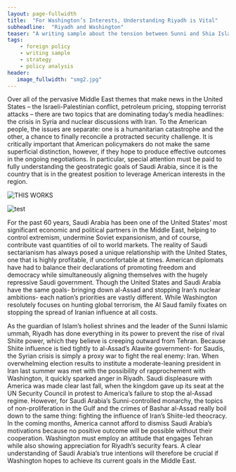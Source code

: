 ```yaml
---
layout: page-fullwidth
title:  "For Washington’s Interests, Understanding Riyadh is Vital"
subheadline:  "Riyadh and Washington"
teaser: "A writing sample about the tension between Sunni and Shia Islam, an important American geostrategic issue."
tags:
    - foreign policy
    - writing sample
    - strategy
    - policy analysis
header:
   image_fullwidth: "smg2.jpg"
---
```

Over all of the pervasive Middle East themes that make news in the United States – the Israeli-Palestinian conflict, petroleum pricing, stopping terrorist attacks – there are two topics that are dominating today’s media headlines: the crisis in Syria and nuclear discussions with Iran. To the American people, the issues are separate: one is a humanitarian catastrophe and the other, a chance to finally reconcile a protracted security challenge. It is critically important that American policymakers do not make the same superficial distinction, however, if they hope to produce effective outcomes in the ongoing negotiations. In particular, special attention must be paid to fully understanding the geostrategic goals of Saudi Arabia, since it is the country that is in the greatest position to leverage American interests in the region.


![THIS WORKS](../images/sa.jpg)


![test]({{site.baseurl}}/images/smg2.jpg)



For the past 60 years, Saudi Arabia has been one of the United States’ most significant economic and political partners in the Middle East, helping to control extremism, undermine Soviet expansionism, and of course, contribute vast quantities of oil to world markets. The reality of Saudi sectarianism has always posed a unique relationship with the United States, one that is highly profitable, if uncomfortable at times. American diplomats have had to balance their declarations of promoting freedom and democracy while simultaneously aligning themselves with the hugely repressive Saudi government. Though the United States and Saudi Arabia have the same goals- bringing down al-Assad and stopping Iran’s nuclear ambitions- each nation’s priorities are vastly different. While Washington resolutely focuses on hunting global terrorism, the Al Saud family fixates on stopping the spread of Iranian influence at all costs.

As the guardian of Islam’s holiest shrines and the leader of the Sunni Islamic ummah, Riyadh has done everything in its power to prevent the rise of rival Shiite power, which they believe is creeping outward from Tehran. Because Shiite influence is tied tightly to al-Assad’s Alawite government- for Saudis, the Syrian crisis is simply a proxy war to fight the real enemy: Iran. When overwhelming election results to institute a moderate-leaning president in Iran last summer was met with the possibility of rapprochement with Washington, it quickly sparked anger in Riyadh. Saudi displeasure with America was made clear last fall, when the kingdom gave up its seat at the UN Security Council in protest to America’s failure to stop the al-Assad regime. However, for Saudi Arabia’s Sunni-controlled monarchy, the topics of non-proliferation in the Gulf and the crimes of Bashar al-Assad really boil down to the same thing: fighting the influence of Iran’s Shiite-led theocracy. In the coming months, America cannot afford to dismiss Saudi Arabia’s motivations because no positive outcome will be possible without their cooperation. Washington must employ an attitude that engages Tehran while also showing appreciation for Riyadh’s security fears. A clear understanding of Saudi Arabia’s true intentions will therefore be crucial if Washington hopes to achieve its current goals in the Middle East.
